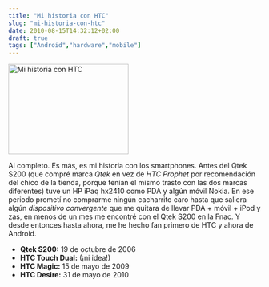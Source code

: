 ```yaml
---
title: "Mi historia con HTC"
slug: "mi-historia-con-htc"
date: 2010-08-15T14:32:12+02:00
draft: true
tags: ["Android","hardware","mobile"]
---
```


<a title="'Mi historia con HTC' en Flickr" rel="nofollow" href="http://www.flickr.com/photos/silentcolors/4919338123/"><img src="http://farm5.static.flickr.com/4097/4919338123_a08823c42e.jpg" alt="Mi historia con HTC" width="240" height="180" /></a>
<br />
<p>Al completo. Es más, es mi historia con los smartphones. Antes del Qtek S200 (que compré marca <em>Qtek</em> en vez de <em>HTC Prophet</em> por recomendación del chico de la tienda, porque tenían el mismo trasto con las dos marcas diferentes) tuve un HP iPaq hx2410 como PDA y algún móvil Nokia. En ese periodo prometí no comprarme ningún cacharrito caro hasta que saliera algún <em>dispositivo convergente</em> que me quitara de llevar PDA + móvil + iPod <!--more pero... ¡ZAS! &rsaquo; -->y zas, en menos de un mes me encontré con el Qtek S200 en la Fnac. Y desde entonces hasta ahora, me he hecho fan primero de HTC y ahora de Android.</p>
<ul>
	<li><strong>Qtek S200:</strong> 19 de octubre de 2006</li>
	<li><strong>HTC Touch Dual:</strong> (¡ni idea!)</li>
	<li><strong>HTC Magic:</strong> 15 de mayo de 2009</li>
	<li><strong>HTC Desire:</strong> 31 de mayo de 2010</li>
</ul>